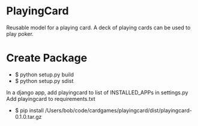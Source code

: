 # PlayingCard
Reusable model for a playing card.
A deck of playing cards can be used to play poker.

# Create Package
* $ python setup.py build
* $ python setup.py sdist

In a django app, add playingcard to list of INSTALLED_APPs in settings.py
Add playingcard to requirements.txt
* $ pip install /Users/bob/code/cardgames/playingcard/dist/playingcard-0.1.0.tar.gz
